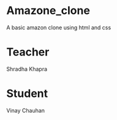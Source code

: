 # Amazone_clone
A basic amazon clone using html and css

# Teacher
Shradha Khapra

# Student
Vinay Chauhan
